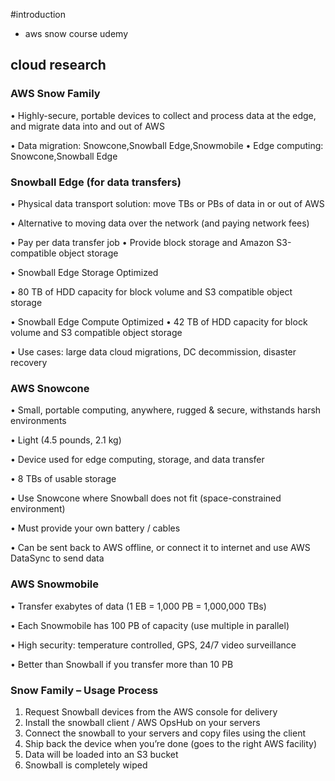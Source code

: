 #introduction
- aws snow course udemy
## cloud research
### AWS Snow Family
• Highly-secure, portable devices to collect and process data at the edge,
  and migrate data into and out of AWS
  
• Data migration: Snowcone,Snowball Edge,Snowmobile
• Edge computing: Snowcone,Snowball Edge

### Snowball Edge (for data transfers)
• Physical data transport solution: move TBs or PBs of data in or out of AWS

• Alternative to moving data over the network (and paying network fees)

• Pay per data transfer job • Provide block storage and Amazon S3-compatible object storage

• Snowball Edge Storage Optimized 

  • 80 TB of HDD capacity for block volume and S3 compatible object
    storage

• Snowball Edge Compute Optimized 
  • 42 TB of HDD capacity for block volume and S3 compatible object
    storage

• Use cases: large data cloud migrations, DC decommission, disaster
recovery

### AWS Snowcone
• Small, portable computing, anywhere, rugged & secure, withstands harsh environments

• Light (4.5 pounds, 2.1 kg) 

• Device used for edge computing, storage, and data transfer

• 8 TBs of usable storage

• Use Snowcone where Snowball does not fit (space-constrained environment)

• Must provide your own battery / cables 

• Can be sent back to AWS offline, or connect it to internet and use AWS DataSync to send data

### AWS Snowmobile
• Transfer exabytes of data (1 EB = 1,000 PB = 1,000,000 TBs)

• Each Snowmobile has 100 PB of capacity (use multiple in parallel)

• High security: temperature controlled, GPS, 24/7 video surveillance

• Better than Snowball if you transfer more than 10 PB

### Snow Family – Usage Process
1. Request Snowball devices from the AWS console for delivery
2. Install the snowball client / AWS OpsHub on your servers
3. Connect the snowball to your servers and copy files using the client
4. Ship back the device when you’re done (goes to the right AWS facility)
5. Data will be loaded into an S3 bucket
6. Snowball is completely wiped


















